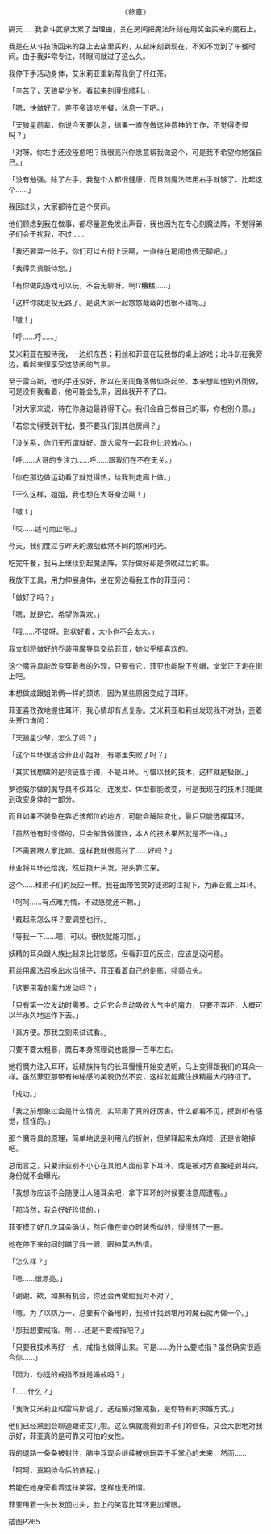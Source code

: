<p align="center">《终章》</p>

隔天……我拿斗武祭太累了当理由，关在房间把魔法阵刻在用奖金买来的魔石上。

我是在从斗技场回来的路上去店里买的，从起床刻到现在，不知不觉到了午餐时间。由于我非常专注，转眼间就过了这么久。

我停下手活动身体，艾米莉亚重新帮我倒了杯红茶。

「辛苦了，天狼星少爷。看起来刻得很顺利。」

「嗯，快做好了。差不多该吃午餐，休息一下吧。」

「天狼星前辈，你说今天要休息，结果一直在做这种费神的工作，不觉得奇怪吗？」

「对呀。你左手还没痊愈吧？我很高兴你愿意帮我做这个，可是我不希望你勉强自己。」

「没有勉强。除了左手，我整个人都很健康，而且刻魔法阵用右手就够了。比起这个……」

我回过头，大家都待在这个房间。

他们顾虑到我在做事，都尽量避免发出声音，我也因为在专心刻魔法阵，不觉得弟子们会干扰我，不过……

「我还要弄一阵子，你们可以去街上玩啊，一直待在房间也很无聊吧。」

「我得负责服侍您。」

「有你做的游戏可以玩，不会无聊呀。啊!?糟糕……」

「这样你就走投无路了。是说大家一起悠悠哉哉的也很不错呢。」

「嗷！」

「呼……呼……」

艾米莉亚在服侍我，一边织东西；莉丝和菲亚在玩我做的桌上游戏；北斗趴在我旁边，看起来很享受这悠闲的气氛。

至于雷乌斯，他的手还没好，所以在房间角落做仰卧起坐。本来想叫他到外面做，可是没有我看着，他可能会乱来，因此我开不了口。

「对大家来说，待在你身边最静得下心。我们会自己做自己的事，你也别介意。」

「若您觉得受到干扰，要不要我们到其他房间？」

「没关系，你们无所谓就好。跟大家在一起我也比较放心。」

「呼……大哥的专注力……呼……跟我们在不在无关。」

「你在那边做运动看了就觉得热，给我到走廊上做。」

「干么这样，姐姐，我也想在大哥身边啊！」

「嗷！」

「哎……适可而止吧。」

今天，我们度过与昨天的激战截然不同的悠闲时光。

吃完午餐，我马上继续刻起魔法阵，实际做好却是傍晚过后的事。

我放下工具，用力伸展身体，坐在旁边看我工作的菲亚问：

「做好了吗？」

「嗯，就是它。希望你喜欢。」

「哦……不错呀。形状好看，大小也不会太大。」

我立刻将做好的乔装用魔导具交给菲亚，她似乎挺喜欢的。

这个魔导具能改变穿戴者的外观，只要有它，菲亚也能脱下兜帽，堂堂正正走在街上吧。

本想做成跟姐弟俩一样的颈炼，因为某些原因变成了耳环。

菲亚喜孜孜地握住耳环，我心情却有点复杂。艾米莉亚和莉丝发现我不对劲，歪着头开口询问：

「天狼星少爷，怎么了吗？」

「这个耳环很适合菲亚小姐呀，有哪里失败了吗？」

「其实我想做的是项链或手镯，不是耳环。可惜以我的技术，这样就是极限。」

罗德威尔做的魔导具不仅耳朵，连发型、体型都能改变，可是我现在的技术只能做到改变身体的一部分。

而且如果不装备在靠近该部位的地方，可能会解除变化，最后只能选择耳环。

「虽然他有时怪怪的，只会催我做蛋糕，本人的技术果然就是不一样。」

「不需要跟人家比嘛。这样我就很高兴了……好吗？」

菲亚将耳环还给我，然后拨开头发，把头靠过来。

这个……和弟子们的反应一样。我在面带苦笑的徒弟的注视下，为菲亚戴上耳环。

「呵呵……有点难为情，不过感觉还不赖。」

「戴起来怎么样？要调整也行。」

「等我一下……嗯，可以。很快就能习惯。」

妖精的耳朵跟人族比起来比较敏感，但看菲亚的反应，应该是没问题。

莉丝用魔法召唤出水当镜子，菲亚看着自己的倒影，频频点头。

「这要用我的魔力发动吗？」

「只有第一次发动时需要。之后它会自动吸收大气中的魔力，只要不弄坏，大概可以半永久地运作下去。」

「真方便。那我立刻来试试看。」

只要不要太粗暴，魔石本身照理说也能撑一百年左右。

她将魔力注入耳环，妖精族特有的长耳慢慢开始变透明，马上变得跟我们的耳朵一样。虽然菲亚那带有神秘感的美貌仍然不变，这样就能藏住妖精最大的特征了。

「成功。」

「我之前想象过会是什么情况，实际用了真的好厉害。什么都看不见，摸到却有感觉，怪怪的。」

那个魔导具的原理，简单地说是利用光的折射，但解释起来太麻烦，还是省略掉吧。

总而言之，只要菲亚别不小心在其他人面前拿下耳环，或是被对方直接碰到耳朵，身份就不会曝光。

「我想你应该不会随便让人碰耳朵吧，拿下耳环的时候要注意周遭喔。」

「那当然，我会好好珍惜的。」

菲亚摸了好几次耳朵确认，然后像在举办时装秀似的，慢慢转了一圈。

她在停下来的同时瞄了我一眼，眼神莫名热情。

「怎么样？」

「嗯……很漂亮。」

「谢谢。欸，如果有机会，你还会再做给我对不对？」

「嗯。为了以防万一，总要有个备用的，我预计找到堪用的魔石就再做一个。」

「那我想要戒指。啊……还是不要戒指吧？」

「只要我技术再好一点，戒指也做得出来。可是……为什么要戒指？虽然确实很适合你……」

「因为，你送的戒指不就是婚戒吗？」

「……什么？」

「我听艾米莉亚和雷乌斯说了。送结婚对象戒指，是你特有的求婚方式。」

他们已经熟到会聊迪跟诺艾儿啦。这么快就能得到弟子们的信任，又会大胆地对我示好，菲亚真的是可靠又可怕的女性。

我的退路一条条被封住，脑中浮现会继续被她玩弄于手掌心的未来，然而……

「呵呵，真期待今后的旅程。」

若能在她身旁看着这抹笑容，这样也无所谓。

菲亚甩着一头长发回过头，脸上的笑容比耳环更加耀眼。

插图P265

